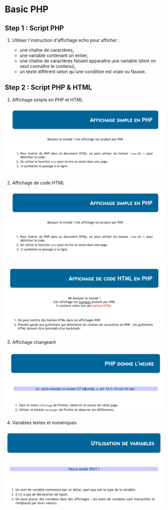 # Basic PHP

## Step 1 : Script PHP

1. Utiliser l'instruction d'affichage echo pour afficher :

    * une chaîne de caractères,
    * une variable contenant un entier,
    * une chaîne de caractères faisant apparaître une variable (dont on veut connaître le contenu),
    * un texte différent selon qu'une condition est vraie ou fausse.

## Step 2 : Script PHP & HTML

1. Affichage simple en PHP et HTML

![Affichage simple en PHP et HTML](https://github.com/imanegannaoui/Brief_C3N1_C5N1_C6N1_C7N1/blob/main/PHP/images/image_1.png)

2. Affichage de code HTML
<img src="https://github.com/imanegannaoui/Brief_C3N1_C5N1_C6N1_C7N1/blob/main/PHP/images/image_1.png" alt="img">

![Affichage de code HTML](https://github.com/imanegannaoui/Brief_C3N1_C5N1_C6N1_C7N1/blob/main/PHP/images/image_2.png)

3. Affichage changeant

![Affichage changeant](https://github.com/imanegannaoui/Brief_C3N1_C5N1_C6N1_C7N1/blob/main/PHP/images/image_3.png)

4. Variables textes et numériques

![Variables textes et numériques](https://github.com/imanegannaoui/Brief_C3N1_C5N1_C6N1_C7N1/blob/main/PHP/images/image_4.png)



